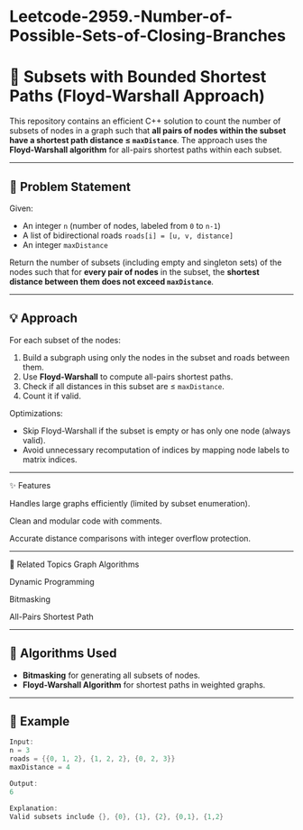 # Leetcode-2959.-Number-of-Possible-Sets-of-Closing-Branches
# 🚀 Subsets with Bounded Shortest Paths (Floyd-Warshall Approach)

This repository contains an efficient C++ solution to count the number of subsets of nodes in a graph such that **all pairs of nodes within the subset have a shortest path distance ≤ `maxDistance`**. The approach uses the **Floyd-Warshall algorithm** for all-pairs shortest paths within each subset.

---

## 📌 Problem Statement

Given:
- An integer `n` (number of nodes, labeled from `0` to `n-1`)
- A list of bidirectional roads `roads[i] = [u, v, distance]`
- An integer `maxDistance`

Return the number of subsets (including empty and singleton sets) of the nodes such that for **every pair of nodes** in the subset, the **shortest distance between them does not exceed `maxDistance`**.

---

## 💡 Approach

For each subset of the nodes:
1. Build a subgraph using only the nodes in the subset and roads between them.
2. Use **Floyd-Warshall** to compute all-pairs shortest paths.
3. Check if all distances in this subset are ≤ `maxDistance`.
4. Count it if valid.

Optimizations:
- Skip Floyd-Warshall if the subset is empty or has only one node (always valid).
- Avoid unnecessary recomputation of indices by mapping node labels to matrix indices.

---
✨ Features

Handles large graphs efficiently (limited by subset enumeration).

Clean and modular code with comments.

Accurate distance comparisons with integer overflow protection.

---

📎 Related Topics
Graph Algorithms

Dynamic Programming

Bitmasking

All-Pairs Shortest Path

---

## 🧠 Algorithms Used

- **Bitmasking** for generating all subsets of nodes.
- **Floyd-Warshall Algorithm** for shortest paths in weighted graphs.

---

## 🧪 Example

```cpp
Input:
n = 3
roads = {{0, 1, 2}, {1, 2, 2}, {0, 2, 3}}
maxDistance = 4

Output:
6

Explanation:
Valid subsets include {}, {0}, {1}, {2}, {0,1}, {1,2}
